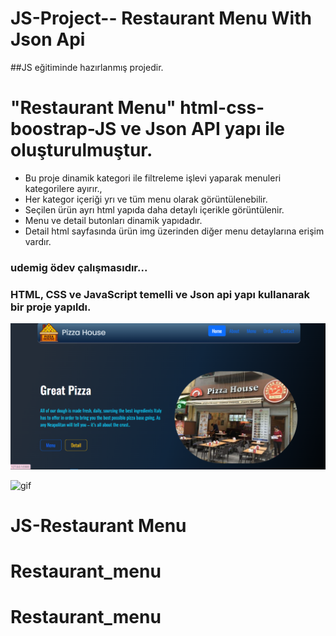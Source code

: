 # JS-Project-- Restaurant Menu With Json Api

##JS eğitiminde hazırlanmış projedir.

# "Restaurant Menu" html-css-boostrap-JS ve Json API yapı ile oluşturulmuştur.

- Bu proje dinamik kategori ile filtreleme işlevi yaparak menuleri kategorilere ayırır.,
- Her kategor içeriği yrı ve tüm menu olarak görüntülenebilir.
- Seçilen ürün ayrı html yapıda daha detaylı içerikle görüntülenir.
- Menu ve detail butonları dinamik yapıdadır.
- Detail html sayfasında ürün img üzerinden diğer menu detaylarına erişim vardır.


### udemig ödev çalışmasıdır...

### HTML, CSS ve JavaScript temelli ve Json api yapı  kullanarak bir proje yapıldı.



![print-screen](screen.png)

![gif](gif.gif)

# JS-Restaurant Menu


# Restaurant_menu
# Restaurant_menu
